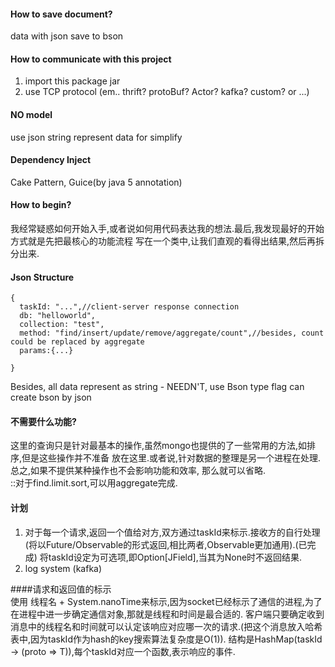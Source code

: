 #### How to save document?
data with json save to bson
 
#### How to communicate with this project
1. import this package jar
2. use TCP protocol (em.. thrift? protoBuf? Actor? kafka? custom? or ...)

#### NO model
use json string represent data for simplify

#### Dependency Inject
Cake Pattern, Guice(by java 5 annotation)

#### How to begin?
我经常疑惑如何开始入手,或者说如何用代码表达我的想法.最后,我发现最好的开始方式就是先把最核心的功能流程
写在一个类中,让我们直观的看得出结果,然后再拆分出来.

#### Json Structure
```
{
  taskId: "...",//client-server response connection
  db: "helloworld",
  collection: "test",
  method: "find/insert/update/remove/aggregate/count",//besides, count could be replaced by aggregate
  params:{...}
  
}
```
Besides, all data represent as string - NEEDN'T, use Bson type flag can create bson by json

#### 不需要什么功能?
这里的查询只是针对最基本的操作,虽然mongo也提供的了一些常用的方法,如排序,但是这些操作并不准备
放在这里.或者说,针对数据的整理是另一个进程在处理.总之,如果不提供某种操作也不会影响功能和效率,
那么就可以省略.  
::对于find.limit.sort,可以用aggregate完成.

#### 计划
1. 对于每一个请求,返回一个值给对方,双方通过taskId来标示.接收方的自行处理(将以Future/Observable的形式返回,相比两者,Observable更加通用).(已完成)
将taskId设定为可选项,即Option[JField],当其为None时不返回结果.
2. log system (kafka)

####请求和返回值的标示  
使用 线程名 + System.nanoTime来标示,因为socket已经标示了通信的进程,为了在进程中进一步确定通信对象,那就是线程和时间是最合适的.
客户端只要确定收到消息中的线程名和时间就可以认定该响应对应哪一次的请求.(把这个消息放入哈希表中,因为taskId作为hash的key搜索算法复杂度是O(1)).
结构是HashMap(taskId -> (proto => T)),每个taskId对应一个函数,表示响应的事件.

